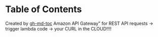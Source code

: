 
Table of Contents
=================



Created by [gh-md-toc](https://github.com/ekalinin/github-markdown-toc)
Amazon API Gateway" for REST API requests -> trigger
        lambda code -> your CURL in the CLOUD!!!!
